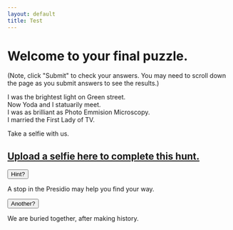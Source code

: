 ```yaml
---
layout: default
title: Test
---
```

 
<h1>Welcome to your final puzzle.</h1>

<p>(Note, click "Submit" to check your answers. You may need to scroll down the page as you submit answers to see the results.)</p>



<p>
I was the brightest light on Green street.<br>
Now Yoda and I statuarily meet.<br>
I was as brilliant as Photo Emmision Microscopy.<br>
I married the First Lady of TV.</p>

<p>
Take a selfie with us.

</p>
 

<h2><a href="https://docs.google.com/forms/d/e/1FAIpQLSe2IjynsaTsIkEImOaELDfgcA1OAp2zrww_1_P-dbzFeDi0xw/viewform?usp=sf_link">Upload a selfie here to complete this hunt.</a></h2>


<p>
<button onclick="Hint1()" >Hint?</button>
    <div id="Hint1"><div>
    A stop in the Presidio may help you find your way. <br>

<button onclick="Hint1b()" >Another?</button>
    <div id="Hint1b"><div>
    We are buried together, after making history.
</div>
</div>
</div>
</div>

<script type="text/javascript">
  document.getElementById("Hint1").style.display = "none";
</script>

<script>
function Hint1() {
  var x = document.getElementById("Hint1");
  if (x.style.display === "none") {
    x.style.display = "block";
  } else {
    x.style.display = "none";
  }
}
  document.getElementById("Hint1b").style.display = "none";
  function Hint1b() {
    var x = document.getElementById("Hint1b");
    if (x.style.display === "none") {
      x.style.display = "block";
    } else {
      x.style.display = "none";
    }
  }
</script>


